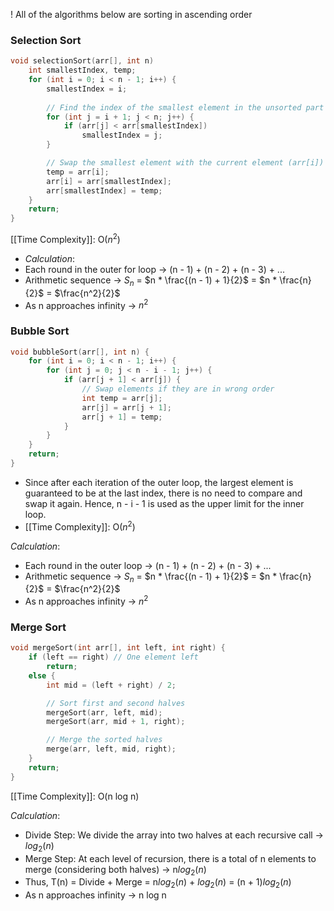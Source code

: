 ! All of the algorithms below are sorting in ascending order
### Selection Sort
```C
void selectionSort(arr[], int n)
	int smallestIndex, temp;
	for (int i = 0; i < n - 1; i++) {
		smallestIndex = i;
	
		// Find the index of the smallest element in the unsorted part of the array
		for (int j = i + 1; j < n; j++) {
			if (arr[j] < arr[smallestIndex])
				smallestIndex = j;
		}

		// Swap the smallest element with the current element (arr[i])
		temp = arr[i];
		arr[i] = arr[smallestIndex];
		arr[smallestIndex] = temp;
	}
	return;
}
```
[[Time Complexity]]: O($n^2$)

- *Calculation*:
- Each round in the outer for loop -> (n - 1) + (n - 2) + (n - 3) + ...
- Arithmetic sequence -> $S_n$ = $n * \frac{(n - 1) + 1}{2}$ = $n * \frac{n}{2}$ = $\frac{n^2}{2}$
- As n approaches infinity -> $n^2$

### Bubble Sort
```C
void bubbleSort(arr[], int n) {
	for (int i = 0; i < n - 1; i++) {
		for (int j = 0; j < n - i - 1; j++) {
			if (arr[j + 1] < arr[j]) {
				// Swap elements if they are in wrong order
				int temp = arr[j];
				arr[j] = arr[j + 1];
				arr[j + 1] = temp;
			}
		}
	}
	return;
}
```

- Since after each iteration of the outer loop, the largest element is guaranteed to be at the last index, there is no need to compare and swap it again. Hence, n - i - 1 is used as the upper limit for the inner loop.
- [[Time Complexity]]: O($n^2$)

*Calculation*:
- Each round in the outer loop -> (n - 1) + (n - 2) + (n - 3) + ...
- Arithmetic sequence -> $S_n$ = $n * \frac{(n - 1) + 1}{2}$ = $n * \frac{n}{2}$ = $\frac{n^2}{2}$
- As n approaches infinity -> $n^2$

### Merge Sort
```C
void mergeSort(int arr[], int left, int right) {
    if (left == right) // One element left
	    return;
	else {
        int mid = (left + right) / 2;

        // Sort first and second halves
        mergeSort(arr, left, mid);
        mergeSort(arr, mid + 1, right);

        // Merge the sorted halves
        merge(arr, left, mid, right); 
    }
    return;
}
```

[[Time Complexity]]: O(n log n)

*Calculation*:
- Divide Step: We divide the array into two halves at each recursive call -> $log_2(n)$
- Merge Step: At each level of recursion, there is a total of n elements to merge (considering both halves) -> n$log_2(n)$
- Thus, T(n) = Divide + Merge = n$log_2(n)$ + $log_2(n)$ = (n + 1)$log_2(n)$
- As n approaches infinity -> n log n
